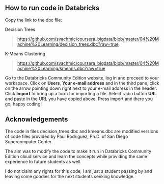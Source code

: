 ## How to run code in Databricks

Copy the link to the dbc file:

Decision Trees
> https://github.com/svachmic/coursera_bigdata/blob/master/04%20Machine%20Learning/decision_trees.dbc?raw=true

K-Means Clustering
> https://github.com/svachmic/coursera_bigdata/blob/master/04%20Machine%20Learning/kmeans.dbc?raw=true

Go to the Databricks Community Edition website, log in and proceed to your workspace. Click on **Users**, **Your e-mail address** and in the third pane, click on the arrow pointing down right next to your e-mail address in the header. Click **Import** to bring up a form for importing a file. Select radio button **URL** and paste in the URL you have copied above. Press import and there you go, happy coding!

## Acknowledgements

The code in files decision_trees.dbc and kmeans.dbc are modified versions of code files provided by Paul Rodriguez, Ph.D. of San Diego Supercomputer Center.

The aim was to modify the code to make it run in Databricks Community Edition cloud service and learn the concepts while providing the same experience to future students as well.

I do not claim any rights for this code; I am just a student passing by and leaving some goodies for the next students seeking knowledge.